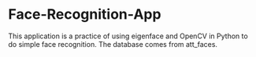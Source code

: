 # Face-Recognition-App

This application is a practice of using eigenface and OpenCV in Python to do simple face recognition. The database comes from att_faces.
